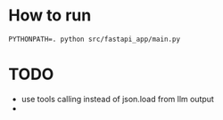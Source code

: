 # How to run

```
PYTHONPATH=. python src/fastapi_app/main.py
```


# TODO
- use tools calling instead of json.load from llm output
- 
